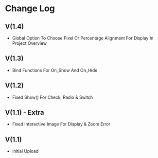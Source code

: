 # Change Log

## V(1.4)
- Global Option To Choose Pixel Or Percentage Alignment For Display In Project Overview

## V(1.3)
- Bind Functions For On_Show And On_Hide

## V(1.2)
- Fixed Show() For Check, Radio & Switch

## V(1.1) - Extra
- Fixed Interactive Image For Display & Zoom Error

## V(1.1)
- Initial Upload
